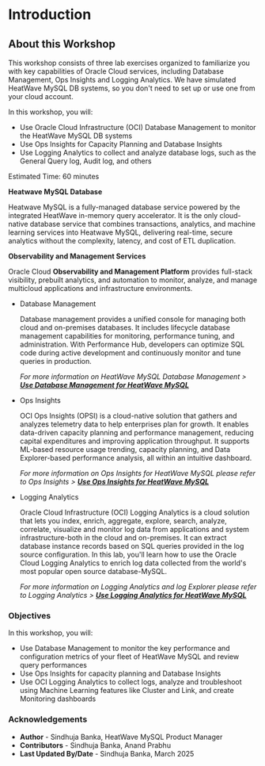 # Introduction

## About this Workshop

 This workshop consists of three lab exercises organized to familiarize you with key capabilities of Oracle Cloud services, including Database Management, Ops Insights and Logging Analytics. We have simulated HeatWave MySQL DB systems, so you don't need to set up or use one from your cloud account.

In this workshop, you will:

* Use Oracle Cloud Infrastructure (OCI) Database Management to monitor the HeatWave MySQL DB systems
* Use Ops Insights for Capacity Planning and Database Insights
* Use Logging Analytics to collect and analyze database logs, such as the General Query log, Audit log, and others

Estimated Time: 60 minutes

**Heatwave MySQL Database**

Heatwave MySQL is a fully-managed database service powered by the integrated HeatWave in-memory query accelerator. It is the only cloud-native database service that combines transactions, analytics, and machine learning services into Heatwave MySQL, delivering real-time, secure analytics without the complexity, latency, and cost of ETL duplication.

**Observability and Management Services**

Oracle Cloud **Observability and Management Platform** provides full-stack visibility, prebuilt analytics, and automation to monitor, analyze, and manage multicloud applications and infrastructure environments.

- Database Management

    Database management provides a unified console for managing both cloud and on-premises databases. It includes lifecycle database management capabilities for monitoring, performance tuning, and administration. With Performance Hub, developers can optimize SQL code during active development and continuously monitor and tune queries in production.

    *For more information on HeatWave MySQL Database Management > **[Use Database Management for HeatWave MySQL](https://docs.oracle.com/en-us/iaas/database-management/doc/database-management-mysql-heatwave.html)***

- Ops Insights

    OCI Ops Insights (OPSI) is a cloud-native solution that gathers and analyzes telemetry data to help enterprises plan for growth. It enables data-driven capacity planning and performance management, reducing capital expenditures and improving application throughput. It supports ML-based resource usage trending, capacity planning, and Data Explorer-based performance analysis, all within an intuitive dashboard.

    *For more information on Ops Insights for HeatWave MySQL please refer to Ops Insights > **[Use Ops Insights for HeatWave MySQL](https://docs.oracle.com/en-us/iaas/operations-insights/home.htm)***

- Logging Analytics

    Oracle Cloud Infrastructure (OCI) Logging Analytics is a cloud solution that lets you index, enrich, aggregate, explore, search, analyze, correlate, visualize and monitor log data from applications and system infrastructure-both in the cloud and on-premises. It can extract database instance records based on SQL queries provided in the log source configuration. In this lab, you'll learn how to use the Oracle Cloud Logging Analytics to enrich log data collected from the world's most popular open source database-MySQL.

    *For more information on Logging Analytics and log Explorer please refer to Logging Analytics > **[Use Logging Analytics for HeatWave MySQL](https://docs.oracle.com/en-us/iaas/logging-analytics/doc/oracle-defined-sources.html)***


### Objectives

In this workshop, you will:
* Use Database Management to monitor the key performance and configuration metrics of your fleet of HeatWave MySQL and review query performances
* Use Ops Insights for capacity planning and Database Insights
* Use OCI Logging Analytics to collect logs, analyze and troubleshoot using Machine Learning features like Cluster and Link, and create Monitoring dashboards


### Acknowledgements

- **Author** - Sindhuja Banka, HeatWave MySQL Product Manager
- **Contributors** - Sindhuja Banka, Anand Prabhu
- **Last Updated By/Date** - Sindhuja Banka, March 2025
